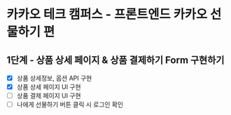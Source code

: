 # 카카오 테크 캠퍼스 - 프론트엔드 카카오 선물하기 편

## 1단계 - 상품 상세 페이지 & 상품 결제하기 Form 구현하기

- [x] 상품 상세정보, 옵션 API 구현
- [x] 상품 상세 페이지 UI 구현
- [ ] 상품 결제 페이지 UI 구현
- [ ] 나에게 선물하기 버튼 클릭 시 로그인 확인
